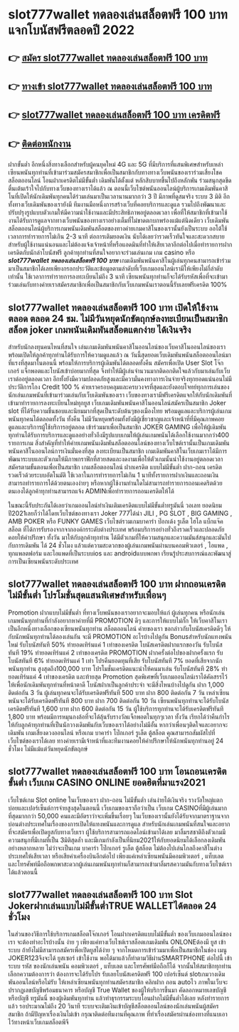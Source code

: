 # slot777wallet ทดลองเล่นสล็อตฟรี 100 บาท  แจกโบนัสฟรีตลอดปี 2022

## 👉 [สมัคร slot777wallet ทดลองเล่นสล็อตฟรี 100 บาท](https://slot777wallet.com/)
## 👉 [ทางเข้า slot777wallet ทดลองเล่นสล็อตฟรี 100 บาท](https://slot777wallet.com/)
## 👉 [slot777wallet ทดลองเล่นสล็อตฟรี 100 บาท เครดิตฟรี](https://slot777wallet.com/)
## 👉 [ติดต่อพนักงาน](https://slot777wallet.com/)


ฝากขั้นต่ำ  อีกหนึ่งสิ่งทางเลือกสำหรับผู้คนยุคใหม่ 4G และ 5G ที่มีบริการที่แสนพิเศษสำหรับเหล่าเซียนพนันทุกท่านที่เข้ามาร่วมสมัครสมาชิกเพื่อเป็นสมาชิกกับทางทางเว็บพนันของเราร่วมเสี่ยงโชค สล็อตออนไลน์ โอนฝากเครดิตไม่มีขั้นต่ำ เดิมพันได้ตั้งแต่ หลักสิบบาทขึ้นไปถึงหลักพัน ร่วมสนุกสุดขีด ตื่นเต้นเร้าใจไปกับทางเว็บของทางเราได้แล้ว ณ ตอนนี้เว็บไซต์พนันออนไลน์ผู้บริการเกมเดิมพันคาสิโนที่เปิดให้นักเดิมพันทุกคนได้ร่วมเล่นมาเป็นเวลานานมากกว่า 3 ปี มีภาพที่ดูสมจริง ระบบ 3 มิติ
อีกทั้งทางเว็บเดิมพันของเรายังมี ทีมงานมือหนึ่งการสร้างเว็บที่คอยบริการและดูแล  รวมไปถึงพัฒนาและปรับปรุงรูปแบบตัวเกมให้มีความน่าใช้งานและมีประสิทธิภาพอยู่ตลอดเวลา เพื่อที่ให้สมาชิกที่เข้ามาใช้งานได้รับการดูแลจากทางเว็บพนันของทางเราอย่างเต็มที่ไม่ขาดตกบกพร่องแม้แต่นิดเดียว เว็บเดิมพันสล็อตออนไลน์ผู้บริการเกมพนันเดิมพันสล็อตของทางค่ายเกมคาสิโนของเรานั้นยังเป็นระบบ ออโต้ใช้เวลาการทำรายการไม่เกิน 2-3 นาที ต่อการเติมยอดเงิน นับได้เลยว่ารวดเร็วทันใจและสะดวกสบายสำหรับผู้ใช้งานแน่นอนและไม่ต้องแจ้งเจ้าหน้าที่หรือแอดมินที่ทำให้เสียเวลาอีกต่อไปเมื่อทำรายการฝากเครดิตกับนักล่าโบนัสฟรี
ลูกค้าทุกท่านที่สนใจอยากจะร่วมเล่นเกม เกม casino  หรือ ***slot777wallet ทดลองเล่นสล็อตฟรี 100 บาท*** เกมเดิมพันพนันคาสิโนผู้เล่นทุกคนสามารถเข้าร่วมมาเป็นสมาชิกได้เลยเพียงกรอกประวัติและข้อมูลตามลำดับที่เว็บเกมออนไลน์เรามีให้เพียงไม่กี่ลำดับเท่านั้น ใช้เวลาการทำรายการลงทะเบียนไม่ถึง 3 นาที เซียนพนันทุกท่านก็จะได้รับรหัสเพื่อที่จะเข้ามาร่วมเล่นกับทางค่ายเราสมัครสมาชิกเพื่อเป็นสมาชิกกับเว็บเกมพนันเราตอนนี้รับเลยฟรีเครดิต 100%

## slot777wallet ทดลองเล่นสล็อตฟรี 100 บาท เปิดให้ใช้งานตลอด ตลอด 24 ชม. ไม่มีวันหยุดนักขัตฤกษ์ลงทะเบียนเป็นสมาชิก สล็อต joker เกมพนันเดิมพันสล็อตแตกง่าย ได้เงินจริง

สำหรับนักลงทุนคนไหนที่สนใจ เล่นเกมเดิมพันพนันคาสิโนออนไลน์ของเว็บคาสิโนออนไลน์ของเราพร้อมเปิดให้ลูกค้าทุกท่านได้รับการให้ความดูแลแล้ว ณ วันนี้สุดยอดเว็บเดิมพันพนันสล็อตออนไลน์มาที่แรงที่สุดมาในตอนนี้ พร้อมให้การบริการผู้เดิมพันได้ตลอดทั้งคืน สมัครเพื่อเปิด User Slot โจ๊กเกอร์ แจ็กพอตและโบนัสเข้าบ่อยมากที่สุด จึงทำให้มีผู้เล่นจำนวนมากติดอกติดใจแล้วกับมาเล่นกับเว็บเราต่ออยู่ตลอดเวลา อีกทั้งยังมีความปลอดภัยสูงและมีความั่นคงทางการเงินจ่ายจริงทุกยอดแน่นอนไม่มีประวัติการโกง Credit 100 % ค่ายเราครอบคลุมและครบวงจรที่สุดและยังตอบโจทย์ทุกการเล่นของนักเล่นเกมพนันที่เข้ามาร่วมเล่นกับเว็บเดิมพันของเรา
เว็บของทางเรามีฟรีเครดิตแจกให้กับนักเดิมพันที่เข้ามาทำรายการลงทะเบียนใหม่ทุกยูส เว็บเกมเดิมพันพนันคาสิโนออนไลน์สมัครเป็นสมาชิก Joker slot ที่ได้รับความชื่นชอบและนิยมมากที่สุดเป็นระดับต้นๆของเมืองไทย พร้อมดูแลและบริการผู้เล่นเกมพนันทุกคนได้ตลอดทั้งวัน ทั้งคืน ไม่มีวันหยุดพร้อมทั้งยังมีผู้เชี่ยวชาญและเจ้าหน้าที่ที่มีคุณภาพคอยดูแลและบริการผู้ใช้บริการอยู่ตลอด เข้าร่วมมาเพื่อเป็นสมาชิก JOKER GAMING เพื่อให้ผู้เดิมพันทุกท่านได้รับการบริการและดูแลอย่างทั่วถึงมีรูปแบบเกมให้ผู้เล่นเกมพนันได้เลือกใช้งานมากกว่า400 รายการเกม
สิ่งสำคัญที่ทำให้ค่ายเกมพนันเดิมพันสล็อตออนไลน์ของทางเว็บไซต์เรานั้นเป็นเกมเดิมพันพนันคาสิโนออนไลน์การเงินมั่นคงที่สุด ลงทะเบียนเป็นสมาชิก  เกมเดิมพันคาสิโนเว็บเกมเราได้มีการพัฒนาระบบและตัวเกมให้มีภาพกราฟิกที่สวยสดและงดงามเพื่อให้ตัวเกมนั้นน่าใช้งานอยู่ตลอดเวลา สมัครตามขั้นตอนเพื่อเป็นสมาชิก เกมสล็อตออนไลน์ ฝากเครดิต แบบไม่มีขั้นต่ำ ฝาก-ถอน เครดิตรวดเร็วด้วยระบบอัตโนมัติ ใช้เวลาในการทำรายการไม่เกิน 1 นาทีทั้งรายการฝากเงินและถอนเงินสามารถทำรายการได้ด้วยตนเองง่ายๆ หรือหากผู้ใช้งานท่านใดไม่สามารถทำรายการถอนเคดริตด้วยตนเองได้ลูกค้าทุกท่านสามารถแจ้ง ADMINเพื่อทำรายการถอนเครดิตให้ได้

ในขณะนี้รับประกันได้เลยว่าเกมออนไลน์ทำเงินเติมเครดิตแบบไม่มีขั้นต่ำทรูมันนี่ วอเลท ยอดนิยมปี2021เลยก็ว่าได้โดยเว็บไซต์ของทางเรา Joker 777ได้นำ  JILI , PG SLOT , BIG GAMING , AMB POKER หรือ FUNKY GAMES เว็บไซต์รวมเกมบาคาร่า ป๊อกเด้ง รูเล็ต ไฮโล แบ็กแจ๊ค สล็อต ที่ได้การรับรองจากจากองค์กรระดับต่างประเทศ พร้อมบริการอย่างทั่วถึงรวดเร็วและปลอดภัยคอยให้คำปรึกษา ทั้งวัน มาให้กับลูกค้าทุกท่าน ได้มีตัวเกมที่ให้ความสนุกและความมันส์สนุกและมันไปกับการเดิมพัน ได้ 24 ชั่วโมง แล้วแต่ความสะดวกของผู้เล่นเกมพนันผ่านบนคอมพิวเตอร์ , ไอแพด , ทุกแพลตฟอร์ม และไอแพดที่เป็นระบบios และ androidแบบพกพา เรียนรู้ประสบการณ์และพัฒนาสู่การเป็นเซียนพนันระดับประเทศ

## slot777wallet ทดลองเล่นสล็อตฟรี 100 บาท ฝากถอนเครดิต ไม่มีขั้นต่ำ โปรโมชั่นสุดแสนพิเศษสำหรับเพื่อนๆ

 Promotion  ฝากแบบไม่มีขั้นต่ำ ที่ทางเว็บพนันของเราอยากจะมอบให้แก่  ผู้เล่นทุกคน หรือนักเล่นเกมพนันทุกท่านที่กำลังอยากหาค่ายที่มี  PROMOTION ดีๆ และการให้แบบไม่กั๊ก ให้เว็บคาสิโนเราเป็นอีกหนึ่งทางเลือกของเซียนพนันทุกท่าน สล็อตออนไลน์ ค่ายของเรา ขอกล่าวกับโบนัสเครดิตดีๆ ให้กับนักพนันทุกท่านได้ลองเล่นกัน จะมี PROMOTION อะไรบ้างไปดูกัน
Bonusสำหรับนักแทงพนันใหม่ รับโบนัสทันที 50% ทำยอดเทิร์นแค่ 1 เท่าของเครดิต
โบนัสเครดิตฝากแรกของวัน รับโบนัสทันที 19% ทำยอดเทิร์นแค่ 2 เท่าของเครดิต
 PROMOTION ฝากครั้งต่อไปของฝากครั้งแรก รับโบนัสทันที 6% ทำยอดเทิร์นแค่ 1 เท่า
โปรคืนยอดทุนที่เสีย รับโบนัสทันที 7% ยอดที่เสียจากนักพนันทุกท่าน สูงสุดถึง100,000 บาท
โปรโมชั่นเครดิตแนะนำให้คนมาเล่น รับโบนัสทันที 28% ทำยอดเทิร์นแค่ 4 เท่าของเครดิต
และท้ายสุด Promotion สุดพิเศษที่เว็บเกมออนไลน์เราได้คัดสรรไว้ให้เพื่อนักเดิมพันทุกท่านที่หน้าตาดี โบนัสฝากเป็นลูกค้าประจำ จะมีสิ่งไหนบ้างไปดูกัน
ฝาก 1,000 ติดต่อกัน 3 วัน ผู้เล่นทุกคนจะได้รับเครดิตฟรีทันที 500 บาท
ฝาก 800 ติดต่อกัน 7 วัน เหล่าเซียนพนันจะได้รับเครดิตฟรีทันที 800 บาท
ฝาก 700 ติดต่อกัน 10 วัน เซียนพนันทุกท่านจะได้รับโบนัสเครดิตฟรีทันที 1,600 บาท
ฝาก 600 ติดต่อกัน 15 วัน ผู้ใช้บริการทุกท่านจะได้รับเครดิตฟรีทันที 1,800 บาท
พร้อมมีการหมุนกงล้อที่จะได้ลุ้นรับรางวัลแจ็กพอตในทุกๆเวลา ทั้งวัน เรียกได้ว่าคืนกำไรให้กับลูกค้าทุกท่านที่เป็นนักวางเดิมพันกับเว็บของเราได้อย่างไม่มีอั้น หากว่าเพื่อนๆติดใจและอยากจะเดิมพัน เกมเสี่ยงดวงออนไลน์ หรือเกม บาคาร่า โป๊กเกอร์ รูเล็ต ตู้สล็อต คุณสามารถสัมผัสไปที่เว็บไซต์ของเราได้เลย ทางค่ายเรามีเจ้าหน้าที่และทีมงานคอยให้คำปรึกษาให้นักพนันทุกท่านอยู่ 24 ชั่วโมง ไม่มีแม้แต่วันหยุดนักขัตฤกษ์

## slot777wallet ทดลองเล่นสล็อตฟรี 100 บาท โอนถอนเครดิตขั้นต่ำ  เว็บเกม CASINO ONLINE ยอดฮิตที่มาแรง2021

เว็บไซต์เกม Slot online ในเว็บของเรา ฝาก-ถอน ไม่มีขั้นต่ำ เล่นง่ายได้เงินจริง รางวัลใหญ่แตกบ่อยและเปอร์เซ็นต์การจ่ายสูงสุดในตอนนี้ เว็บเกมของเราถือว่าเป็น เว็บเกม CASINOที่มีผู้เล่นมากที่สุดมากกว่า 50,000 คนและมีอัตราว่าจะเพิ่มขึ้นเรื่อยๆ ในเว็บของเรานั้นยังได้รับจากมาตราฐานจากบ่อนต่างประเทศในเรื่องของการเปิดให้แทงพนันและการดูแล สำหรับนักเล่นเกมพนันที่สนใจและอยากที่จะสมัครเพื่อเปิดยูสกับทางเว็บเรา ผู้ใช้บริการสามารถแอดไลน์เข้ามาได้เลย
	มาลิ้มรสชาติถึงตัวเกมมีความสนุกที่มีเกมที่เป็น 3มิติสุดล้ำ และมีเกมกำลังเป็นที่นิยม2021ให้กับยอดนิยมได้เลือกลงเดิมพันอย่างหลากหลาย  ไม่ว่าจะเป็นเกม บาคาร่า โป๊กเกอร์ รูเล็ต ตู้สล็อต ไม่ต้องไปเล่นไกลถึงคาสิโนต่างประเทศให้เสียเวลา หรือเสียค่าเครื่องบินอีกต่อไป เพียงแค่เหล่าเซียนพนันมีคอมพิวเตอร์ , แท็บเลต และโทรศัพท์มือถือพกพาสะดวกผู้เล่นเกมพนันทุกท่านก็สามารถเข้ามาลิ้มรสความมันกับทางเว็บไซต์เราได้แล้วตอนนี้

## slot777wallet ทดลองเล่นสล็อตฟรี 100 บาท Slot Jokerฝากเล่นแบบไม่มีขั้นต่ำTRUE WALLETได้ตลอด 24 ชั่วโมง

ในส่วนของวิธีการใช้บริการเกมสล็อตโจ๊กเกอร์ โอนฝากเครดิตแบบไม่มีขั้นต่ำ ของเว็บเกมออนไลน์ของเรา จะต้องทำอะไรบ้างนั้น ง่าย ๆ เพียงแค่ทางเว็บไซต์เราสล็อตเกมเดิมพัน ONLONEต้องมี ยูส เข้าระบบ ถ้ายังไม่มีสามารถสมัครเพื่อเปิดยูสได้ง่าย ๆ จากโหมดการเข้าร่วมมาเพื่อเป็นสมาชิกในช่อง เมนู JOKER123จึงจะได้ ยูสเซอร์ เข้าใช้งาน พอได้มาแล้วก็ทำตามวิธีผ่านSMARTPHONE ต่อไปนี้
เข้าระบบ รหัส  ของนักเล่นพนัน คอมพิวเตอร์ , แท็บเลต และโทรศัพท์มือถือก็ได้
จากนั้นให้สมาชิกทุกท่านเลือกความต้องการว่า ต้องการจะได้รับโปร รับเลยโบนัสเครดิตฟรี 100 เปอร์เซ็นต์ slotเกมวางเดิมพันออนไลน์หรือไม่รับ
ให้เหล่าเซียนพนันทุกท่านสมัครสมาชิก คลิกฝาก ถอน autoไว ภาพในเว็บจะปรากฏเลขบัญชีพร้อมธนาคาร หรือบัญชี True Wallet ของผู้ให้บริการขึ้นมา
คัดลอกหมายเลขบัญชี หรือบัญชี  ทรูมันนี่ ของผู้เดิมพันทุกท่าน แล้วทำธุรกรรมระบบโอนฝากไม่มีขั้นต่ำได้เลย
หลังทำรายการแล้ว รอประมาณไม่ถึง 20 วินาที ระบบจะเติมเงินเข้าบัญชีสล็อตออนไลน์ของนักเล่นพนันผู้สมัครสมาชิก
ถ้ามีปัญหาเรื่องเงินไม่เข้า กรุณาติดต่อทีมงานที่คุณภาพ ที่ทำเรื่องสมัครผ่านช่องทางที่แนบเอาไว้ทางหน้าเว็บเกมสล็อตพีจี


